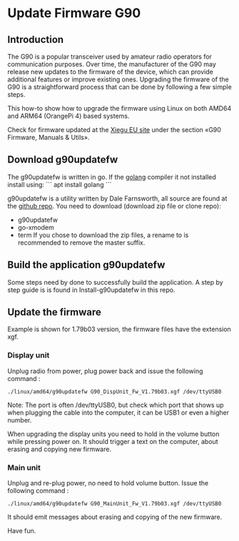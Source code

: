 # Update Firmware G90

## Introduction
The G90 is a popular transceiver used by amateur radio operators for
communication purposes. Over time, the manufacturer of the G90 may
release new updates to the firmware of the device, which can provide
additional features or improve existing ones. Upgrading the firmware
of the G90 is a straightforward process that can be done by following
a few simple steps.

This how-to show how to upgrade the firmware using Linux on both AMD64 
and ARM64 (OrangePi 4) based systems.

Check for firmware updated at the [Xiegu EU site](https://xiegu.eu/downloads/)
under the section «G90 Firmware, Manuals & Utils».

## Download g90updatefw
The g90updatefw is written in go.
If the [golang](https://go.dev/) compiler it not installed install using: 
´´´
apt install golang
´´´

g90updatefw is a utility written by Dale Farnsworth, all source are found at the 
[github repo](https://github.com/DaleFarnsworth). You need to download 
(download zip file or clone repo):
* g90updatefw
* go-xmodem
* term
If you chose to download the zip files, a rename to is recommended to remove 
the master suffix.


## Build the application g90updatefw
Some steps need by done to successfully build the application. A step by step
guide is is found in Install-g90updatefw in this repo.


## Update the firmware

Example is shown for 1.79b03 version, the firmware files have the extension xgf.

### Display unit
Unplug radio from power, plug power back and
issue the following command :
```
./linux/amd64/g90updatefw G90_DispUnit_Fw_V1.79b03.xgf /dev/ttyUSB0
```
Note: 
The port is often /dev/ttyUSB0, but check which port that shows up when 
plugging the cable into the computer, it can be USB1 or even a higher number. 

When upgrading the display units you need to hold in the volume button
while pressing power on. It should trigger a text on the computer,
about erasing and copying new firmware.

### Main unit
Unplug and re-plug power, no need to hold volume button. 
Issue the following command :
```
./linux/amd64/g90updatefw G90_MainUnit_Fw_V1.79b03.xgf /dev/ttyUSB0
```
It should emit messages about erasing and copying of the new firmware.

Have fun.

